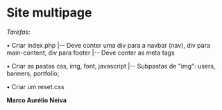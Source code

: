 # Site multipage

*Tarefas*:

• Criar index.php
|-- Deve conter uma div para a navbar (nav), div para main-content, div para footer
|-- Deve conter as meta tags

• Criar as pastas css, img, font, javascript
|-- Subpastas de "img": users, banners, portfolio;

• Criar um reset.css

**Marco Aurélio Neiva**